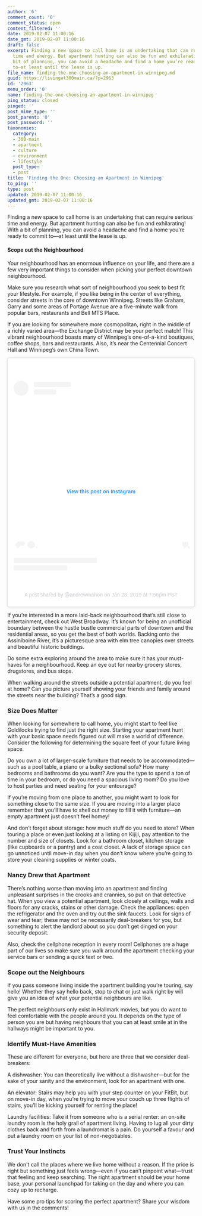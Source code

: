 ```yaml
---
author: '6'
comment_count: '0'
comment_status: open
content_filtered: ''
date: 2019-02-07 11:00:16
date_gmt: 2019-02-07 11:00:16
draft: false
excerpt: Finding a new space to call home is an undertaking that can require serious
  time and energy. But apartment hunting can also be fun and exhilarating! With a
  bit of planning, you can avoid a headache and find a home you’re ready to commit
  to—at least until the lease is up.
file_name: finding-the-one-choosing-an-apartment-in-winnipeg.md
guid: https://livingat300main.ca/?p=2963
id: '2963'
menu_order: '0'
name: finding-the-one-choosing-an-apartment-in-winnipeg
ping_status: closed
pinged: ''
post_mime_type: ''
post_parent: '0'
post_password: ''
taxonomies:
  category:
  - 300-main
  - apartment
  - culture
  - environment
  - lifestyle
  post_type:
  - post
title: 'Finding the One: Choosing an Apartment in Winnipeg'
to_ping: ''
type: post
updated: 2019-02-07 11:00:16
updated_gmt: 2019-02-07 11:00:16
---
```

Finding a new space to call home is an undertaking that can require serious time and energy. But apartment hunting can also be fun and exhilarating! With a bit of planning, you can avoid a headache and find a home you’re ready to commit to—at least until the lease is up.
<h4>Scope out the Neighbourhood</h4>
Your neighbourhood has an enormous influence on your life, and there are a few very important things to consider when picking your perfect downtown neighbourhood.

Make sure you research what sort of neighbourhood you seek to best fit your lifestyle. For example, if you like being in the center of everything, consider streets in the core of downtown Winnipeg. Streets like Graham, Garry and some areas of Portage Avenue are a five-minute walk from popular bars, restaurants and Bell MTS Place.

If you are looking for somewhere more cosmopolitan, right in the middle of a richly varied area—the Exchange District may be your perfect match! This vibrant neighbourhood boasts many of Winnipeg’s one-of-a-kind boutiques, coffee shops, bars and restaurants. Also, it’s near the Centennial Concert Hall and Winnipeg’s own China Town.

<center>
<blockquote class="instagram-media" style="background: #FFF; border: 0; border-radius: 3px; box-shadow: 0 0 1px 0 rgba(0,0,0,0.5),0 1px 10px 0 rgba(0,0,0,0.15); margin: 1px; max-width: 540px; min-width: 326px; padding: 0; width: calc(100% - 2px);" data-instgrm-permalink="https://www.instagram.com/p/BtNESe3AwDL/?utm_source=ig_embed&amp;utm_medium=loading" data-instgrm-version="12">
<div style="padding: 16px;">

&nbsp;
<div style="display: flex; flex-direction: row; align-items: center;">
<div style="background-color: #f4f4f4; border-radius: 50%; flex-grow: 0; height: 40px; margin-right: 14px; width: 40px;"></div>
<div style="display: flex; flex-direction: column; flex-grow: 1; justify-content: center;">
<div style="background-color: #f4f4f4; border-radius: 4px; flex-grow: 0; height: 14px; margin-bottom: 6px; width: 100px;"></div>
<div style="background-color: #f4f4f4; border-radius: 4px; flex-grow: 0; height: 14px; width: 60px;"></div>
</div>
</div>
<div style="padding: 19% 0;"></div>
<div style="display: block; height: 50px; margin: 0 auto 12px; width: 50px;"></div>
<div style="padding-top: 8px;">
<div style="color: #3897f0; font-family: Arial,sans-serif; font-size: 14px; font-style: normal; font-weight: 550; line-height: 18px;">View this post on Instagram</div>
</div>
<div style="padding: 12.5% 0;"></div>
<div style="display: flex; flex-direction: row; margin-bottom: 14px; align-items: center;">
<div>
<div style="background-color: #f4f4f4; border-radius: 50%; height: 12.5px; width: 12.5px; transform: translateX(0px) translateY(7px);"></div>
<div style="background-color: #f4f4f4; height: 12.5px; transform: rotate(-45deg) translateX(3px) translateY(1px); width: 12.5px; flex-grow: 0; margin-right: 14px; margin-left: 2px;"></div>
<div style="background-color: #f4f4f4; border-radius: 50%; height: 12.5px; width: 12.5px; transform: translateX(9px) translateY(-18px);"></div>
</div>
<div style="margin-left: 8px;">
<div style="background-color: #f4f4f4; border-radius: 50%; flex-grow: 0; height: 20px; width: 20px;"></div>
<div style="width: 0; height: 0; border-top: 2px solid transparent; border-left: 6px solid #f4f4f4; border-bottom: 2px solid transparent; transform: translateX(16px) translateY(-4px) rotate(30deg);"></div>
</div>
<div style="margin-left: auto;">
<div style="width: 0px; border-top: 8px solid #F4F4F4; border-right: 8px solid transparent; transform: translateY(16px);"></div>
<div style="background-color: #f4f4f4; flex-grow: 0; height: 12px; width: 16px; transform: translateY(-4px);"></div>
<div style="width: 0; height: 0; border-top: 8px solid #F4F4F4; border-left: 8px solid transparent; transform: translateY(-4px) translateX(8px);"></div>
</div>
</div>
<div style="display: flex; flex-direction: column; flex-grow: 1; justify-content: center; margin-bottom: 24px;">
<div style="background-color: #f4f4f4; border-radius: 4px; flex-grow: 0; height: 14px; margin-bottom: 6px; width: 224px;"></div>
<div style="background-color: #f4f4f4; border-radius: 4px; flex-grow: 0; height: 14px; width: 144px;"></div>
</div>
&nbsp;
<p style="color: #c9c8cd; font-family: Arial,sans-serif; font-size: 14px; line-height: 17px; margin-bottom: 0; margin-top: 8px; overflow: hidden; padding: 8px 0 7px; text-align: center; text-overflow: ellipsis; white-space: nowrap;"><a style="color: #c9c8cd; font-family: Arial,sans-serif; font-size: 14px; font-style: normal; font-weight: normal; line-height: 17px; text-decoration: none;" href="https://www.instagram.com/p/BtNESe3AwDL/?utm_source=ig_embed&amp;utm_medium=loading" target="_blank" rel="noopener">A post shared by @andrewmahon</a> on <time style="font-family: Arial,sans-serif; font-size: 14px; line-height: 17px;" datetime="2019-01-29T03:56:35+00:00">Jan 28, 2019 at 7:56pm PST</time></p>

</div></blockquote></center>
<script async src="//www.instagram.com/embed.js"></script>

If you’re interested in a more laid-back neighbourhood that’s still close to entertainment, check out West Broadway. It’s known for being an unofficial boundary between the hustle bustle commercial parts of downtown and the residential areas, so you get the best of both worlds. Backing onto the Assiniboine River, it’s a picturesque area with elm tree canopies over streets and beautiful historic buildings.

Do some extra exploring around the area to make sure it has your must-haves for a neighbourhood. Keep an eye out for nearby grocery stores, drugstores, and bus stops.

When walking around the streets outside a potential apartment, do you feel at home? Can you picture yourself showing your friends and family around the streets near the building? That’s a good sign.
<h3>Size Does Matter</h3>
When looking for somewhere to call home, you might start to feel like Goldilocks trying to find just the right size. Starting your apartment hunt with your basic space needs figured out will make a world of difference. Consider the following for determining the square feet of your future living space.

Do you own a lot of larger-scale furniture that needs to be accommodated—such as a pool table, a piano or a bulky sectional sofa? How many bedrooms and bathrooms do you want? Are you the type to spend a ton of time in your bedroom, or do you need a spacious living room? Do you love to host parties and need seating for your entourage?

If you’re moving from one place to another, you might want to look for something close to the same size. If you are moving into a larger place remember that you’ll have to shell out money to fill it with furniture—an empty apartment just doesn’t feel homey!

And don’t forget about storage: how much stuff do you need to store? When touring a place or even just looking at a listing on Kijiji, pay attention to the number and size of closets. Look for a bathroom closet, kitchen storage (like cupboards or a pantry) and a coat closet. A lack of storage space can go unnoticed until move-in day when you don’t know where you’re going to store your cleaning supplies or winter coats.
<h3>Nancy Drew that Apartment</h3>
There’s nothing worse than moving into an apartment and finding unpleasant surprises in the crooks and crannies, so put on that detective hat. When you view a potential apartment, look closely at ceilings, walls and floors for any cracks, stains or other damage. Check the appliances: open the refrigerator and the oven and try out the sink faucets. Look for signs of wear and tear; these may not be necessarily deal-breakers for you, but something to alert the landlord about so you don’t get dinged on your security deposit.

Also, check the cellphone reception in every room! Cellphones are a huge part of our lives so make sure you walk around the apartment checking your service bars or sending a quick text or two.
<h3>Scope out the Neighbours</h3>
If you pass someone living inside the apartment building you’re touring, say hello! Whether they say hello back, stop to chat or just walk right by will give you an idea of what your potential neighbours are like.

The perfect neighbours only exist in Hallmark movies, but you do want to feel comfortable with the people around you. It depends on the type of person you are but having neighbours that you can at least smile at in the hallways might be important to you.
<h3>Identify Must-Have Amenities</h3>
These are different for everyone, but here are three that we consider deal-breakers:

A dishwasher: You can theoretically live without a dishwasher—but for the sake of your sanity and the environment, look for an apartment with one.

An elevator: Stairs may help you with your step counter on your FitBit, but on move-in day, when you’re trying to move your couch up three flights of stairs, you’ll be kicking yourself for renting the place!

Laundry facilities: Take it from someone who is a serial renter: an on-site laundry room is the holy grail of apartment living. Having to lug all your dirty clothes back and forth from a laundromat is a pain. Do yourself a favour and put a laundry room on your list of non-negotiables.
<h3>Trust Your Instincts</h3>
We don't call the places where we live home without a reason. If the price is right but something just feels wrong—even if you can’t pinpoint what—trust that feeling and keep searching. The right apartment should be your home base, your personal launchpad for taking on the day and where you can cozy up to recharge.

Have some pro tips for scoring the perfect apartment? Share your wisdom with us in the comments!